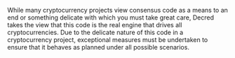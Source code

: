While many cryptocurrency projects view consensus code as a means to an end or something delicate with which you must take great care, Decred takes the view that this code is the real engine that drives all cryptocurrencies.
Due to the delicate nature of this code in a cryptocurrency project, exceptional measures must be undertaken to ensure that it behaves as planned under all possible scenarios.
